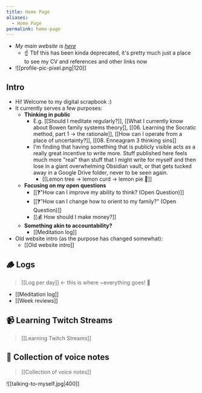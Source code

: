 ```yaml
---
title: Home Page
aliases:
  - Home Page
permalink: home-page
---
```

- *My main website is [here](https://www.alexislearning.me/)*
	- ☝️ Tbf this has been kinda deprecated, it's pretty much just a place to see my CV and references and other links now
-  ![[profile-pic-pixel.png|120]]
## Intro
- Hi! Welcome to my digital scrapbook :) 
- It currently serves a few purposes:
	- **Thinking in public**
		- E.g. [[Should I meditate regularly?]], [[What I currently know about Bowen family systems theory]], [[06. Learning the Socratic method, part 1 → the rationale]], [[How can I operate from a place of uncertainty?]], [[08. Enneagram 3 thinking sins]]
		- I'm finding that having something that is publicly visible acts as a really great incentive to write more. Stuff published here feels much more "real" than stuff that I might write for myself and then lose in a giant overwhelming Obsidian vault, or that gets tucked away in a Google Drive folder, never to be seen again.
			- [[Lemon tree → lemon curd → lemon pie 🍋]]
	- **Focusing on my open questions**
		- [[❓"How can I improve my ability to think? (Open Question)]]
		- [[❓"How can I change how to orient to my family?" (Open Question)]]
		- [[💰 How should I make money?]]
	- **Something akin to accountability?**
		- [[Meditation log]]
- Old website intro (as the purpose has changed somewhat):
	- [[Old website intro]]
## 🪵 Logs
> [[Log per day]] ← <span class="text-red">this is where ~everything goes!</span> 🚨
- [[Meditation log]]
- [[Week reviews]]
## 📹 Learning Twitch Streams
> [[Learning Twitch Streams]]
## 🎤 Collection of voice notes
> [[Collection of voice notes]]

![[talking-to-myself.jpg|400]]